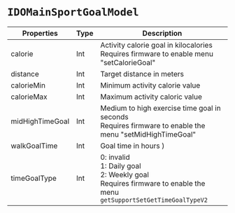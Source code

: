 # `IDOMainSportGoalModel`

| Properties | Type | Description |
| ----------- | ------- | ------------ |
| calorie | Int | Activity calorie goal in kilocalories<br/>Requires firmware to enable menu "setCalorieGoal" |
| distance | Int | Target distance in meters |
| calorieMin | Int | Minimum activity calorie value| 
| calorieMax | Int | Maximum activity caloric value |
| midHighTimeGoal | Int | Medium to high exercise time goal in seconds <br/>Requires firmware to enable the menu "setMidHighTimeGoal" |
| walkGoalTime | Int | Goal time in hours ) |
| timeGoalType | Int | 0: invalid<br/>1: Daily goal<br/>2: Weekly goal<br/>Requires firmware to enable the menu `getSupportSetGetTimeGoalTypeV2` |
